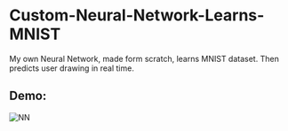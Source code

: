 # Custom-Neural-Network-Learns-MNIST
My own Neural Network, made form scratch, learns MNIST dataset. Then predicts user drawing in real time.

Demo: 
---
![NN](https://github.com/user-attachments/assets/c1e442eb-b977-4764-8193-0dad91d29f44)
